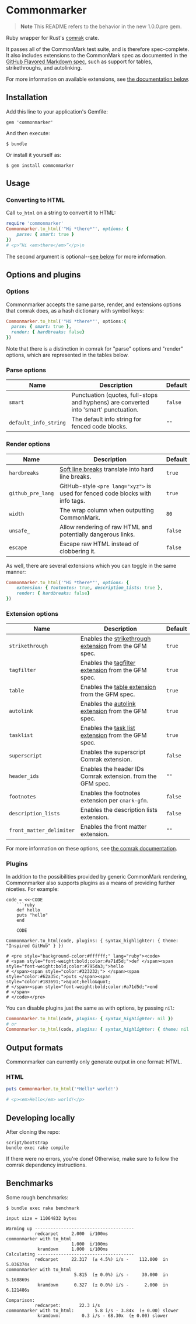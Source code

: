 # Commonmarker

> **Note**
> This README refers to the behavior in the new 1.0.0.pre gem.

Ruby wrapper for Rust's [comrak](https://github.com/kivikakk/comrak) crate.

It passes all of the CommonMark test suite, and is therefore spec-complete. It also includes extensions to the CommonMark spec as documented in the [GitHub Flavored Markdown spec](http://github.github.com/gfm/), such as support for tables, strikethroughs, and autolinking.

For more information on available extensions, see [the documentation below](#extensions).

## Installation

Add this line to your application's Gemfile:

    gem 'commonmarker'

And then execute:

    $ bundle

Or install it yourself as:

    $ gem install commonmarker

## Usage

### Converting to HTML

Call `to_html` on a string to convert it to HTML:

```ruby
require 'commonmarker'
Commonmarker.to_html('"Hi *there*"', options: {
    parse: { smart: true }
})
# <p>“Hi <em>there</em>”</p>\n
```

The second argument is optional--[see below](#options) for more information.

## Options and plugins

### Options

Commonmarker accepts the same parse, render, and extensions options that comrak does, as a hash dictionary with symbol keys:

```ruby
Commonmarker.to_html('"Hi *there*"', options:{
  parse: { smart: true },
  render: { hardbreaks: false}
})
```

Note that there is a distinction in comrak for "parse" options and "render" options, which are represented in the tables below.

### Parse options

| Name                  | Description                                                                          | Default |
| --------------------- | ------------------------------------------------------------------------------------ | ------- |
| `smart`               | Punctuation (quotes, full-stops and hyphens) are converted into 'smart' punctuation. | `false` |
| `default_info_string` | The default info string for fenced code blocks.                                      | `""`    |

### Render options

| Name              | Description                                                                                            | Default |
| ----------------- | ------------------------------------------------------------------------------------------------------ | ------- |
| `hardbreaks`      | [Soft line breaks](http://spec.commonmark.org/0.27/#soft-line-breaks) translate into hard line breaks. | `true`  |
| `github_pre_lang` | GitHub-style `<pre lang="xyz">` is used for fenced code blocks with info tags.                         | `true`  |
| `width`           | The wrap column when outputting CommonMark.                                                            | `80`    |
| `unsafe_`         | Allow rendering of raw HTML and potentially dangerous links.                                           | `false` |
| `escape`          | Escape raw HTML instead of clobbering it.                                                              | `false` |

As well, there are several extensions which you can toggle in the same manner:

```ruby
Commonmarker.to_html('"Hi *there*"', options: {
    extension: { footnotes: true, description_lists: true },
    render: { hardbreaks: false}
})
```

### Extension options

| Name                     | Description                                                                                                         | Default |
| ------------------------ | ------------------------------------------------------------------------------------------------------------------- | ------- |
| `strikethrough`          | Enables the [strikethrough extension](https://github.github.com/gfm/#strikethrough-extension-) from the GFM spec.   | `true`  |
| `tagfilter`              | Enables the [tagfilter extension](https://github.github.com/gfm/#disallowed-raw-html-extension-) from the GFM spec. | `true`  |
| `table`                  | Enables the [table extension](https://github.github.com/gfm/#tables-extension-) from the GFM spec.                  | `true`  |
| `autolink`               | Enables the [autolink extension](https://github.github.com/gfm/#autolinks-extension-) from the GFM spec.            | `true`  |
| `tasklist`               | Enables the [task list extension](https://github.github.com/gfm/#task-list-items-extension-) from the GFM spec.     | `true`  |
| `superscript`            | Enables the superscript Comrak extension.                                                                           | `false` |
| `header_ids`             | Enables the header IDs Comrak extension. from the GFM spec.                                                         | `""`    |
| `footnotes`              | Enables the footnotes extension per `cmark-gfm`.                                                                    | `false` |
| `description_lists`      | Enables the description lists extension.                                                                            | `false` |
| `front_matter_delimiter` | Enables the front matter extension.                                                                                 | `""`    |

For more information on these options, see [the comrak documentation](https://github.com/kivikakk/comrak#usage).

### Plugins

In addition to the possibilities provided by generic CommonMark rendering, Commonmarker also supports plugins as a means of
providing further niceties. For example:

    code = <<~CODE
        ```ruby
        def hello
        puts "hello"
        end

        CODE

    Commonmarker.to_html(code, plugins: { syntax_highlighter: { theme: "Inspired GitHub" } })

    # <pre style="background-color:#ffffff;" lang="ruby"><code>
    # <span style="font-weight:bold;color:#a71d5d;">def </span><span style="font-weight:bold;color:#795da3;">hello
    # </span><span style="color:#323232;"> </span><span style="color:#62a35c;">puts </span><span style="color:#183691;">&quot;hello&quot;
    # </span><span style="font-weight:bold;color:#a71d5d;">end
    # </span>
    # </code></pre>

You can disable plugins just the same as with options, by passing `nil`:

```ruby
Commonmarker.to_html(code, plugins: { syntax_highlighter: nil })
# or
Commonmarker.to_html(code, plugins: { syntax_highlighter: { theme: nil } })
```

## Output formats

Commonmarker can currently only generate output in one format: HTML.

### HTML

```ruby
puts Commonmarker.to_html('*Hello* world!')

# <p><em>Hello</em> world!</p>
```

## Developing locally

After cloning the repo:

```
script/bootstrap
bundle exec rake compile
```

If there were no errors, you're done! Otherwise, make sure to follow the comrak dependency instructions.

## Benchmarks

Some rough benchmarks:

```
$ bundle exec rake benchmark

input size = 11064832 bytes

Warming up --------------------------------------
           redcarpet     2.000  i/100ms
commonmarker with to_html
                         1.000  i/100ms
            kramdown     1.000  i/100ms
Calculating -------------------------------------
           redcarpet     22.317  (± 4.5%) i/s -    112.000  in   5.036374s
commonmarker with to_html
                          5.815  (± 0.0%) i/s -     30.000  in   5.168869s
            kramdown      0.327  (± 0.0%) i/s -      2.000  in   6.121486s

Comparison:
           redcarpet:       22.3 i/s
commonmarker with to_html:        5.8 i/s - 3.84x  (± 0.00) slower
            kramdown:        0.3 i/s - 68.30x  (± 0.00) slower
```
